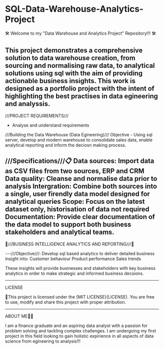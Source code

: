 # SQL-Data-Warehouse-Analytics-Project

🛠️ Welcome to my "Data Warehouse and Analytics Project" Repository!!! 🛠️

This project demonstrates a comprehensive solution to data warehouse creation, from sourcing and normalising raw data, to analytical solutions using sql with the aim of providing actionable business insights.
This work is designed as a portfolio project with the intent of highlighting the best practises in data egineering and analyssis.
-------------------------------------
///PROJECT REQUIREMENTS/// 
- Analyse and understand requirements
  
///Building the Data Warehouse (Data Egineering)///
Objective - Using sql server, develop and modern warehouse to consolidate sales data, enable analytical reporting and inform the deciosn making process. 

///Specifications///📋
Data sources: Import data as CSV files from two sources, ERP and CRM
Data quality: Cleanse and normalise data prior to analysis 
Intergration: Combine both sources into a single, user firendly data model designed for analytical queries
Scope: Focus on the latest dataset only, historisation of data not required
Documentation: Provide clear documentation of the data model to support both business stakeholders and analytical teams.
---------------------------------------
🏢///BUSINESS INTELLIGENCE ANALYTICS AND REPORTING///🏢

---///Objective///:
Develop sql based analytics to deliver detailed business insight into:
Customer behaviour
Product performance 
Sales trends

These insights will provide businesses and stakeholders with key business analytics in order to make strategic and informed business decsions.  

----------------------------------------
LICENSE

🪪This project is licensed under the {MIT LICENSE}(LICENSE). You are free to use, modify and share this project with proper attribution. 

----------------------------------------
ABOUT ME🧑‍💼 

I am a finance graduate and an aspiring data analyst with a passion for problem solving and tackling complex challenges. I am undergoing my first project in this field looking to gain holistic expirience in all aspects of data science from egineering to analysis!!!  
